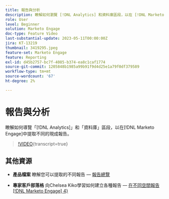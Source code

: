 ```yaml
---
title: 報告與分析
description: 瞭解如何瀏覽 [!DNL Analytics] 和資料庫區段，以在 [!DNL Marketo Engage]中提取不同的現成報告。
role: User
level: Beginner
solution: Marketo Engage
doc-type: Feature Video
last-substantial-update: 2023-05-11T00:00:00Z
jira: KT-13219
thumbnail: 3419295.jpeg
feature-set: Marketo Engage
feature: Reporting
exl-id: d45b2757-bc7f-4085-b374-ea8c1caf1774
source-git-commit: 1205848b1985a99b91f9d4d25e1a79f0df379589
workflow-type: tm+mt
source-wordcount: '67'
ht-degree: 2%

---
```


# 報告與分析

瞭解如何導覽「[!DNL Analytics]」和「資料庫」區段，以在[!DNL Marketo Engage]中提取不同的現成報告。

>[!VIDEO](https://video.tv.adobe.com/v/3419295/?learn=on){transcript=true}

## 其他資源

* **產品檔案**
瞭解您可以提取的不同報告 — [報告總覽](https://experienceleague.adobe.com/docs/marketo/using/product-docs/reporting/reporting-overview.html?lang=en&amp;sdid=M7K4SLTS&amp;mv=email&amp;mv2=instreml)

* **專家客戶部落格**
向Chelsea Kiko學習如何建立各種報告 — [在不同空間報告 [!DNL Marketo Engage] 4&rbrace;](https://nation.marketo.com/t5/product-blogs/how-marketo-champion-chelsea-kiko-reports-in-various-marketo/ba-p/242627)
